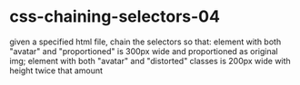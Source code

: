 # css-chaining-selectors-04
given a specified html file, chain the selectors so that:
element with both "avatar" and "proportioned" is 300px wide and proportioned as original img;
element with both "avatar" and "distorted" classes is 200px wide with height twice that amount